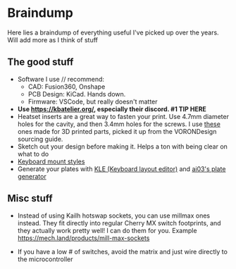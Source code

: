 # Braindump

Here lies a braindump of everything useful I've picked up over the years. Will add more as I think of stuff



## The good stuff
- Software I use // recommend:
    - CAD: Fusion360, Onshape
    - PCB Design: KiCad. Hands down.
    - Firmware: VSCode, but really doesn't matter
- **Use https://kbatelier.org/, especially their discord. #1 TIP HERE**
- Heatset inserts are a great way to fasten your print. Use 4.7mm diameter holes for the cavity, and then 3.4mm holes for the screws. I use [these](https://www.aliexpress.us/item/2255800046543591.html) ones made for 3D printed parts, picked it up from the VORONDesign sourcing guide.
- Sketch out your design before making it. Helps a ton with being clear on what to do
- [Keyboard mount styles](https://www.keyboard.university/200-courses/keyboard-mounting-styles-4lpp7)
- Generate your plates with [KLE (Keyboard layout editor)](https://www.keyboard-layout-editor.com/) and [ai03's plate generator](https://kbplate.ai03.com/)

## Misc stuff
- Instead of using Kailh hotswap sockets, you can use millmax ones instead. They fit directly into regular Cherry MX switch footprints, and they actually work pretty well! I can do them for you. Example https://mech.land/products/mill-max-sockets

- If you have a low # of switches, avoid the matrix and just wire directly to the microcontroller
